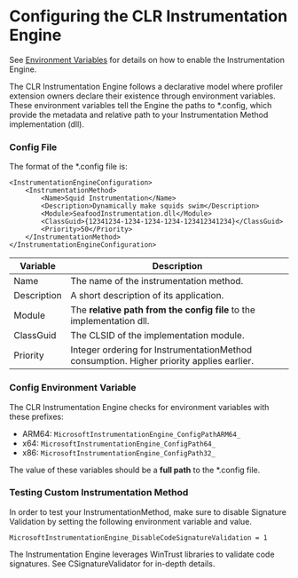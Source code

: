 # Configuring the CLR Instrumentation Engine

See [Environment Variables](environment_variables.md) for details on how to enable the Instrumentation Engine.

The CLR Instrumentation Engine follows a declarative model where profiler extension owners declare their existence through environment
variables. These environment variables tell the Engine the paths to *.config, which provide the metadata and relative path to your
Instrumentation Method implementation (dll).

### Config File

The format of the *.config file is:
```
<InstrumentationEngineConfiguration>
    <InstrumentationMethod>
        <Name>Squid Instrumentation</Name>
        <Description>Dynamically make squids swim</Description>
        <Module>SeafoodInstrumentation.dll</Module>
        <ClassGuid>{12341234-1234-1234-1234-123412341234}</ClassGuid>
        <Priority>50</Priority>
    </InstrumentationMethod>
</InstrumentationEngineConfiguration>
```

| Variable | Description |
|-|-|
Name|The name of the instrumentation method.
Description|A short description of its application.
Module|The **relative path from the config file** to the implementation dll.
ClassGuid|The CLSID of the implementation module.
Priority|Integer ordering for InstrumentationMethod consumption. Higher priority applies earlier.

### Config Environment Variable

The CLR Instrumentation Engine checks for environment variables with these prefixes:
* ARM64: `MicrosoftInstrumentationEngine_ConfigPathARM64_`
* x64: `MicrosoftInstrumentationEngine_ConfigPath64_`
* x86: `MicrosoftInstrumentationEngine_ConfigPath32_`


The value of these variables should be a **full path** to the *.config file.

### Testing Custom Instrumentation Method

In order to test your InstrumentationMethod, make sure to disable Signature Validation by setting the following environment variable and value.

`MicrosoftInstrumentationEngine_DisableCodeSignatureValidation = 1`

The Instrumentation Engine leverages WinTrust libraries to validate code signatures. See CSignatureValidator for in-depth details.